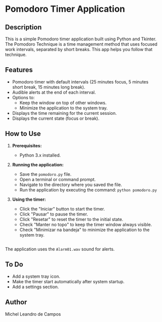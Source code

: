# Pomodoro Timer Application

## Description

This is a simple Pomodoro timer application built using Python and Tkinter. The Pomodoro Technique is a time management method that uses focused work intervals, separated by short breaks.  This app helps you follow that technique.

## Features

* Pomodoro timer with default intervals (25 minutes focus, 5 minutes short break, 15 minutes long break).
* Audible alerts at the end of each interval.
* Options to:
    * Keep the window on top of other windows.
    * Minimize the application to the system tray.
* Displays the time remaining for the current session.
* Displays the current state (focus or break).

## How to Use

1.  **Prerequisites:**
    * Python 3.x installed.

2.  **Running the application:**
    * Save the `pomodoro.py` file.
    * Open a terminal or command prompt.
    * Navigate to the directory where you saved the file.
    * Run the application by executing the command: `python pomodoro.py`

3.  **Using the timer:**
    * Click the "Iniciar" button to start the timer.
    * Click "Pausar" to pause the timer.
    * Click "Resetar" to reset the timer to the initial state.
    * Check "Manter no topo" to keep the timer window always visible.
    * Check "Minimizar na bandeja" to minimize the application to the system tray.

##   
The application uses the  `Alarm01.wav` sound for alerts.

##  To Do
* Add a system tray icon.
* Make the timer start automatically after system startup.
* Add a settings section.

## Author

Michel Leandro de Campos
